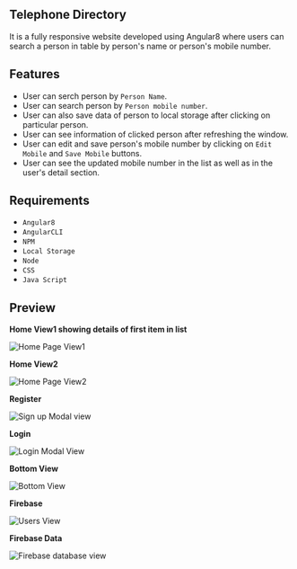 Telephone Directory
------------------------------
It is a fully responsive website developed using Angular8 where users can search a person in table by person's name or person's mobile number.

Features
------------------------------
* User can serch person by `Person Name`.
* User can search person by `Person mobile number`.
* User can also save data of person to local storage after clicking on particular person.
* User can see information of clicked person after refreshing the window.
* User can edit and save person's mobile number by clicking on `Edit Mobile` and `Save Mobile` buttons.
* User can see the updated mobile number in the list as well as in the user's detail section.

Requirements
------------------------------

* ``Angular8``
* ``AngularCLI``
* ``NPM``
* ``Local Storage``
* ``Node``
* ``CSS``
* ``Java Script``


Preview
------------------------------

**Home View1 showing details of first item in list**

![Home Page View1](https://imgur.com/UNE0kqa.jpg)

**Home View2**

![Home Page View2](https://i.imgur.com/EdrVqdy.png)

**Register**

![Sign up Modal view](https://i.imgur.com/OsBpYhr.png)

**Login**

![Login Modal View](https://i.imgur.com/Bvx660m.png)

**Bottom View**

![Bottom View](https://i.imgur.com/UVDrNge.png)

**Firebase**

![Users View](https://i.imgur.com/1l5h7jS.png)

**Firebase Data**

![Firebase database view](https://i.imgur.com/0XIExhk.png)


